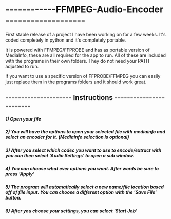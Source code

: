 #  ------------FFMPEG-Audio-Encoder -------------------
First stable release of a project I have been working on for a few weeks.
It's coded completely in python and it's completely portable. 

It is powered with FFMPEG/FFPROBE and has as portable version of MediaInfo, these are all required for the app to run.
All of these are included with the programs in their own folders. They do not need your PATH adjusted to run. 

If you want to use a specific version of FFPROBE/FFMPEG you can easily just replace them in the programs folders and it should work great.


## --------------------- Instructions ------------------------


##### 1) Open your file
##### 2) You will have the options to open your selected file with mediainfo and select an encoder for it. (Mediainfo selection is optional)
##### 3) After you select which codec you want to use to encode/extract with you can then select 'Audio Settings' to open a sub window.
##### 4) You can choose what ever options you want. After words be sure to press 'Apply'
##### 5) The program will automatically select a new name/file location based off of file input. You can choose a different option with the 'Save File' button.
##### 6) After you choose your settings, you can select 'Start Job'
